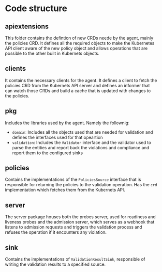 # Code structure

## apiextensions

This folder contains the defintion of new CRDs neede by the agent, mainly the policies CRD. It defines all the required objects to make the Kubernetes API client aware of the new policy object and allows operations that are possible to the other built in Kubernets objects.

## clients

It contains the necessary clients for the agent. It defines a client to fetch the policies CRD from the Kubernets API server and defines an informer that can watch those CRDs and build a cache that is updated with changes to the policies.

## pkg

Includes the libraries used by the agent. Namely the follownig:
- `domain`: Includes all the objects used that are needed for validation and defines the interfaces used for that opeartion
- `validation`: Includes the `Validator` interface and the validator used to parse the entities and report back the violations and compliance and report them to the configured sinks

## policies

Contains the implementations of the `PoliciesSource` interface that is responsible for returning the policies to the validation operation. Has the `crd` implementation which fetches them from the Kubernets API.

## server

The server package houses both the probes server, used for readiness and liveness probes and the admission server, which serves as a webhook that listens to admission requests and triggers the validation process and refuses the operation if it encounters any violation.


## sink

Contains the implementations of `ValidationResultSink`, responsible of writing the validation results to a specified source.
